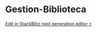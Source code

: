 # Gestion-Biblioteca

[Edit in StackBlitz next generation editor ⚡️](https://stackblitz.com/~/github.com/Henry-Tercero-MH/Gestion-Biblioteca)